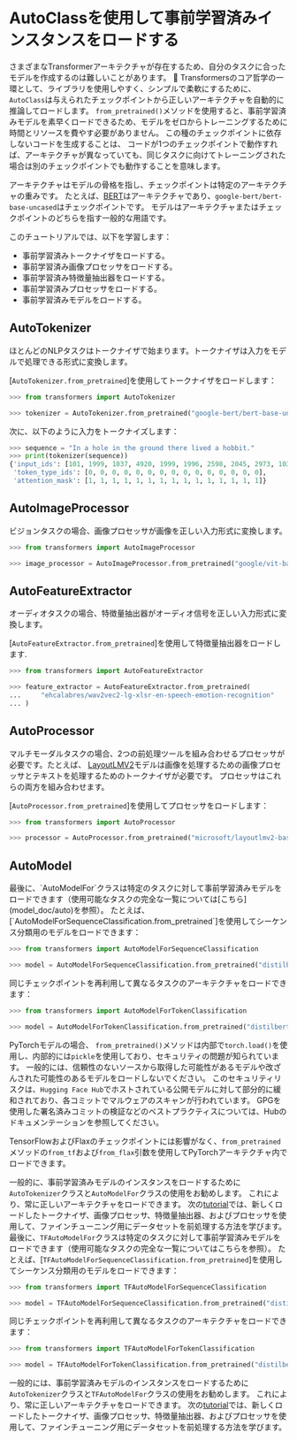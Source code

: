 <!--
著作権 2023 The HuggingFace Team。全著作権所有。

Apache License、Version 2.0（以下「ライセンス」と呼びます）に基づくライセンスで、
ライセンスに従わない限り、このファイルを使用できません。
ライセンスのコピーは以下から入手できます：

http://www.apache.org/licenses/LICENSE-2.0

適用法に従うか、書面による同意がある限り、ライセンスの下でソフトウェアは配布されます。
ライセンスに基づく特定の言語での条件を確認するか、ライセンスを参照してください。
このファイルはMarkdown形式ですが、doc-builder（MDXに類似したもの）の特定の構文を含んでおり、
お使いのMarkdownビューアで正しくレンダリングされない場合があります。

-->

# AutoClassを使用して事前学習済みインスタンスをロードする

さまざまなTransformerアーキテクチャが存在するため、自分のタスクに合ったモデルを作成するのは難しいことがあります。
🤗 Transformersのコア哲学の一環として、ライブラリを使用しやすく、シンプルで柔軟にするために、
`AutoClass`は与えられたチェックポイントから正しいアーキテクチャを自動的に推論してロードします。
`from_pretrained()`メソッドを使用すると、事前学習済みモデルを素早くロードできるため、モデルをゼロからトレーニングするために時間とリソースを費やす必要がありません。
この種のチェックポイントに依存しないコードを生成することは、
コードが1つのチェックポイントで動作すれば、アーキテクチャが異なっていても、同じタスクに向けてトレーニングされた場合は別のチェックポイントでも動作することを意味します。

<Tip>

アーキテクチャはモデルの骨格を指し、チェックポイントは特定のアーキテクチャの重みです。
たとえば、[BERT](https://hf-mirror.com/google-bert/bert-base-uncased)はアーキテクチャであり、`google-bert/bert-base-uncased`はチェックポイントです。
モデルはアーキテクチャまたはチェックポイントのどちらを指す一般的な用語です。

</Tip>

このチュートリアルでは、以下を学習します：

* 事前学習済みトークナイザをロードする。
* 事前学習済み画像プロセッサをロードする。
* 事前学習済み特徴量抽出器をロードする。
* 事前学習済みプロセッサをロードする。
* 事前学習済みモデルをロードする。

## AutoTokenizer

ほとんどのNLPタスクはトークナイザで始まります。トークナイザは入力をモデルで処理できる形式に変換します。

[`AutoTokenizer.from_pretrained`]を使用してトークナイザをロードします：

```py
>>> from transformers import AutoTokenizer

>>> tokenizer = AutoTokenizer.from_pretrained("google-bert/bert-base-uncased")
```


次に、以下のように入力をトークナイズします：

```py
>>> sequence = "In a hole in the ground there lived a hobbit."
>>> print(tokenizer(sequence))
{'input_ids': [101, 1999, 1037, 4920, 1999, 1996, 2598, 2045, 2973, 1037, 7570, 10322, 4183, 1012, 102], 
 'token_type_ids': [0, 0, 0, 0, 0, 0, 0, 0, 0, 0, 0, 0, 0, 0, 0], 
 'attention_mask': [1, 1, 1, 1, 1, 1, 1, 1, 1, 1, 1, 1, 1, 1, 1]}
```

## AutoImageProcessor

ビジョンタスクの場合、画像プロセッサが画像を正しい入力形式に変換します。

```py
>>> from transformers import AutoImageProcessor

>>> image_processor = AutoImageProcessor.from_pretrained("google/vit-base-patch16-224")
```

## AutoFeatureExtractor

オーディオタスクの場合、特徴量抽出器がオーディオ信号を正しい入力形式に変換します。

[`AutoFeatureExtractor.from_pretrained`]を使用して特徴量抽出器をロードします.

```py
>>> from transformers import AutoFeatureExtractor

>>> feature_extractor = AutoFeatureExtractor.from_pretrained(
...     "ehcalabres/wav2vec2-lg-xlsr-en-speech-emotion-recognition"
... )
```

## AutoProcessor

マルチモーダルタスクの場合、2つの前処理ツールを組み合わせるプロセッサが必要です。たとえば、
[LayoutLMV2](model_doc/layoutlmv2)モデルは画像を処理するための画像プロセッサとテキストを処理するためのトークナイザが必要です。
プロセッサはこれらの両方を組み合わせます。

[`AutoProcessor.from_pretrained`]を使用してプロセッサをロードします：

```py
>>> from transformers import AutoProcessor

>>> processor = AutoProcessor.from_pretrained("microsoft/layoutlmv2-base-uncased")
```

## AutoModel

<frameworkcontent>
<pt>
最後に、`AutoModelFor`クラスは特定のタスクに対して事前学習済みモデルをロードできます（使用可能なタスクの完全な一覧については[こちら](model_doc/auto)を参照）。
たとえば、[`AutoModelForSequenceClassification.from_pretrained`]を使用してシーケンス分類用のモデルをロードできます：

```py
>>> from transformers import AutoModelForSequenceClassification

>>> model = AutoModelForSequenceClassification.from_pretrained("distilbert/distilbert-base-uncased")
```

同じチェックポイントを再利用して異なるタスクのアーキテクチャをロードできます：

```py
>>> from transformers import AutoModelForTokenClassification

>>> model = AutoModelForTokenClassification.from_pretrained("distilbert/distilbert-base-uncased")
```

<Tip warning={true}>

PyTorchモデルの場合、  `from_pretrained()`メソッドは内部で`torch.load()`を使用し、内部的には`pickle`を使用しており、セキュリティの問題が知られています。
一般的には、信頼性のないソースから取得した可能性があるモデルや改ざんされた可能性のあるモデルをロードしないでください。
このセキュリティリスクは、`Hugging Face Hub`でホストされている公開モデルに対して部分的に緩和されており、各コミットでマルウェアのスキャンが行われています。
GPGを使用した署名済みコミットの検証などのベストプラクティスについては、Hubのドキュメンテーションを参照してください。

TensorFlowおよびFlaxのチェックポイントには影響がなく、`from_pretrained`メソッドの`from_tf`および`from_flax`引数を使用してPyTorchアーキテクチャ内でロードできます。

</Tip>

一般的に、事前学習済みモデルのインスタンスをロードするために`AutoTokenizer`クラスと`AutoModelFor`クラスの使用をお勧めします。
これにより、常に正しいアーキテクチャをロードできます。
次の[tutorial](preprocessing)では、新しくロードしたトークナイザ、画像プロセッサ、特徴量抽出器、およびプロセッサを使用して、ファインチューニング用にデータセットを前処理する方法を学びます。
</pt>
<tf>
最後に、`TFAutoModelFor`クラスは特定のタスクに対して事前学習済みモデルをロードできます（使用可能なタスクの完全な一覧についてはこちらを参照）。
たとえば、[`TFAutoModelForSequenceClassification.from_pretrained`]を使用してシーケンス分類用のモデルをロードできます：

```py
>>> from transformers import TFAutoModelForSequenceClassification

>>> model = TFAutoModelForSequenceClassification.from_pretrained("distilbert/distilbert-base-uncased")
```

同じチェックポイントを再利用して異なるタスクのアーキテクチャをロードできます：

```py
>>> from transformers import TFAutoModelForTokenClassification

>>> model = TFAutoModelForTokenClassification.from_pretrained("distilbert/distilbert-base-uncased")
```

一般的には、事前学習済みモデルのインスタンスをロードするために`AutoTokenizer`クラスと`TFAutoModelFor`クラスの使用をお勧めします。
これにより、常に正しいアーキテクチャをロードできます。
次の[tutorial](preproccesing)では、新しくロードしたトークナイザ、画像プロセッサ、特徴量抽出器、およびプロセッサを使用して、ファインチューニング用にデータセットを前処理する方法を学びます。
</tf>
</frameworkcontent>